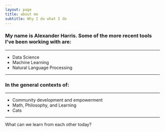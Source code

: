 ```yaml
---
layout: page
title: about me
subtitle: Why I do what I do
---
```


### My name is Alexander Harris. Some of the more recent tools I've been working with are:
___
- Data Science
- Machine Learning
- Natural Language Processing

___

### In the general contexts of:
___
- Community development and empowerment
- Math, Philosophy, and Learning
- Cats

___

What can we learn from each other today?
